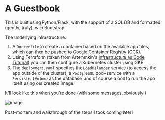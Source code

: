 # A Guestbook

This is built using Python/Flask, with the support of a SQL DB and formatted (gently, truly), with Bootstrap. 

The underlying infrastructure:

1. A `Dockerfile` to create a container based on the available app files, which can then be pushed to Google Container Registry (GCR). 
2. Using Terraform (taken from Artemmkin's [Infrastructure as Code Tutorial](https://github.com/Artemmkin/infrastructure-as-code-tutorial)) you can then configure a Kubernetes cluster using GKE.
3. The `deployment.yaml` specifies the `LoadBalancer` service (to access the app outside of the cluster), a `PostgreSQL` pod+service with a `PersistentVolume` as the database, and of course a pod to run the app itself using our created image.

It'll look like this when you're done (with some messages, obviously!)

![image](https://user-images.githubusercontent.com/13409103/89110411-5b0b6b00-d418-11ea-970c-bf32b9048110.png)

Post-mortem and walkthrough of the steps I took coming later!
